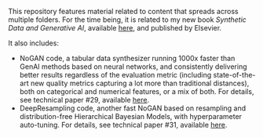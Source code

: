 This repository features material related to content that spreads across multiple folders. For the time being, it is related to my new book <em>Synthetic Data and Generative AI</em>, 
available <a href="https://mltechniques.com/shop/">here</a>, and published by Elsevier.
<p>It also includes: 
<ul>  
<li>NoGAN code, a tabular data synthesizer running 1000x faster than GenAI methods based on neural networks, and consistently delivering better results 
regardless of the evaluation metric (including state-of-the-art new quality metrics capturing a lot more than traditional distances), both on categorical and numerical features, or a mix of both. For details, see technical paper #29, available <a href="https://mltechniques.com/resources/">here</a>. 

<li>DeepResampling code, another fast NoGAN based on resampling and distribution-free Hierarchical Bayesian Models, with hyperparameter auto-tuning.
For details, see technical paper #31, available <a href="https://mltechniques.com/resources/">here</a>. 
<ul>

